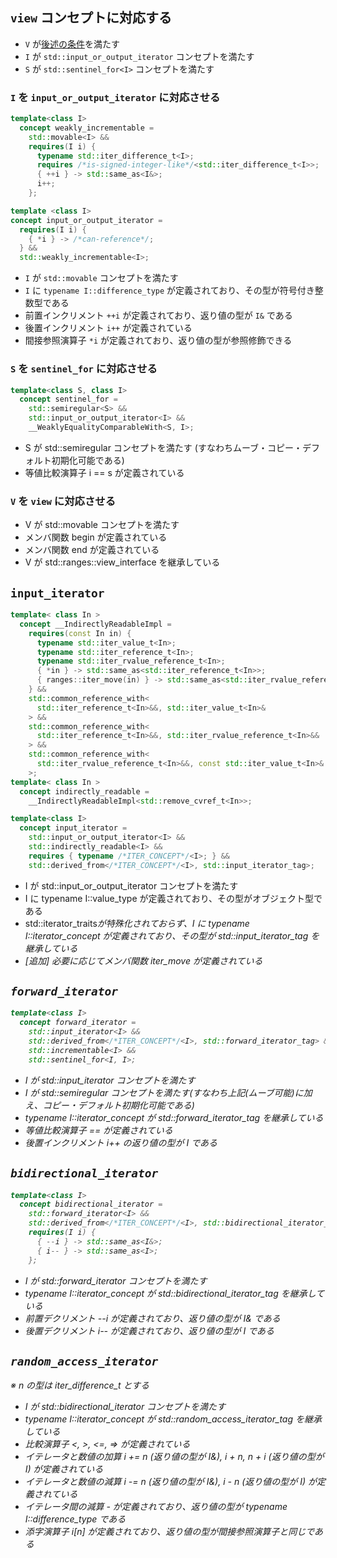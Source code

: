 ## `view` コンセプトに対応する

- `V` が[後述の条件](link?)を満たす
- `I` が `std::input_or_output_iterator` コンセプトを満たす
- `S` が `std::sentinel_for<I>` コンセプトを満たす

### `I` を `input_or_output_iterator` に対応させる

```cpp
template<class I>
  concept weakly_incrementable =
    std::movable<I> &&
    requires(I i) {
      typename std::iter_difference_t<I>;
      requires /*is-signed-integer-like*/<std::iter_difference_t<I>>;
      { ++i } -> std::same_as<I&>;
      i++;
    };

template <class I>
concept input_or_output_iterator =
  requires(I i) {
    { *i } -> /*can-reference*/;
  } &&
  std::weakly_incrementable<I>;
```

- `I` が `std::movable` コンセプトを満たす
- `I` に `typename I::difference_type` が定義されており、その型が符号付き整数型である
- 前置インクリメント `++i` が定義されており、返り値の型が `I&` である
- 後置インクリメント `i++` が定義されている
- 間接参照演算子 `*i` が定義されており、返り値の型が参照修飾できる

### `S` を `sentinel_for` に対応させる

```cpp
template<class S, class I>
  concept sentinel_for =
    std::semiregular<S> &&
    std::input_or_output_iterator<I> &&
    __WeaklyEqualityComparableWith<S, I>;
```

- S が std::semiregular コンセプトを満たす (すなわちムーブ・コピー・デフォルト初期化可能である)
- 等値比較演算子 i == s が定義されている

### `V` を `view` に対応させる

- V が std::movable コンセプトを満たす
- メンバ関数 begin が定義されている
- メンバ関数 end が定義されている
- V が std::ranges::view_interface を継承している

## `input_iterator`

```cpp
template< class In >
  concept __IndirectlyReadableImpl =
    requires(const In in) {
      typename std::iter_value_t<In>;
      typename std::iter_reference_t<In>;
      typename std::iter_rvalue_reference_t<In>;
      { *in } -> std::same_as<std::iter_reference_t<In>>;
      { ranges::iter_move(in) } -> std::same_as<std::iter_rvalue_reference_t<In>>;
    } &&
    std::common_reference_with<
      std::iter_reference_t<In>&&, std::iter_value_t<In>&
    > &&
    std::common_reference_with<
      std::iter_reference_t<In>&&, std::iter_rvalue_reference_t<In>&&
    > &&
    std::common_reference_with<
      std::iter_rvalue_reference_t<In>&&, const std::iter_value_t<In>&
    >;
template< class In >
  concept indirectly_readable =
    __IndirectlyReadableImpl<std::remove_cvref_t<In>>;

template<class I>
  concept input_iterator =
    std::input_or_output_iterator<I> &&
    std::indirectly_readable<I> &&
    requires { typename /*ITER_CONCEPT*/<I>; } &&
    std::derived_from</*ITER_CONCEPT*/<I>, std::input_iterator_tag>;
```

- I が std::input_or_output_iterator コンセプトを満たす
- I に typename I::value_type が定義されており、その型がオブジェクト型である
- std::iterator_traits<I>が特殊化されておらず、I に typename I::iterator_concept が定義されており、その型が std::input_iterator_tag を継承している
- [追加] 必要に応じてメンバ関数 iter_move が定義されている
<!-- lvalue-referenceを保持する型(std::pair<std::size_t, T&>など)を返すイテレータは、iter_moveを定義した方がよい -->

## `forward_iterator`

```cpp
template<class I>
  concept forward_iterator =
    std::input_iterator<I> &&
    std::derived_from</*ITER_CONCEPT*/<I>, std::forward_iterator_tag> &&
    std::incrementable<I> &&
    std::sentinel_for<I, I>;
```

- I が std::input_iterator コンセプトを満たす
- I が std::semiregular コンセプトを満たす(すなわち上記(ムーブ可能)に加え、コピー・デフォルト初期化可能である)
- typename I::iterator_concept が std::forward_iterator_tag を継承している
- 等値比較演算子 == が定義されている
- 後置インクリメント i++ の返り値の型が I である

## `bidirectional_iterator`

```cpp
template<class I>
  concept bidirectional_iterator =
    std::forward_iterator<I> &&
    std::derived_from</*ITER_CONCEPT*/<I>, std::bidirectional_iterator_tag> &&
    requires(I i) {
      { --i } -> std::same_as<I&>;
      { i-- } -> std::same_as<I>;
    };
```

- I が std::forward_iterator コンセプトを満たす
- typename I::iterator_concept が std::bidirectional_iterator_tag を継承している
- 前置デクリメント --i が定義されており、返り値の型が I& である
- 後置デクリメント i-- が定義されており、返り値の型が I である

## `random_access_iterator`

※ n の型は iter_difference_t とする

- I が std::bidirectional_iterator コンセプトを満たす
- typename I::iterator_concept が std::random_access_iterator_tag を継承している
- 比較演算子 <, >, <=, => が定義されている
- イテレータと数値の加算 i += n (返り値の型が I&), i + n, n + i (返り値の型が I) が定義されている
- イテレータと数値の減算 i -= n (返り値の型が I&), i - n (返り値の型が I) が定義されている
- イテレータ間の減算 - が定義されており、返り値の型が typename I::difference_type である
- 添字演算子 i[n] が定義されており、返り値の型が間接参照演算子と同じである

